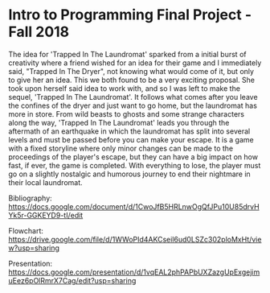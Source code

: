 # Intro to Programming Final Project - Fall 2018

  The idea for 'Trapped In The Laundromat' sparked from a initial burst of creativity where a friend wished for an idea for their game and I immediately said, "Trapped In The Dryer", not knowing what would come of it, but only to give her an idea. This we both found to be a very exciting proposal. She took upon herself said idea to work with, and so I was left to make the sequel, 'Trapped In The Laundromat'. It follows what comes after you leave the confines of the dryer and just want to go home, but the laundromat has more in store. From wild beasts to ghosts and some strange characters along the way, 'Trapped In The Laundromat' leads you through the aftermath of an earthquake in which the laundromat has split into several levels and must be passed before you can make your escape. It is a game with a fixed storyline where only minor changes can be made to the proceedings of the player's escape, but they can have a big impact on how fast, if ever, the game is completed. With everything to lose, the player must go on a slightly nostalgic and humorous journey to end their nightmare in their local laundromat. 
  
Bibliography:
https://docs.google.com/document/d/1CwoJfB5HRLnwOgQfJPu10U85drvHYk5r-GGKEYD9-tI/edit 
  
Flowchart:
https://drive.google.com/file/d/1WWoPId4AKCseil6ud0LSZc302ploMxHt/view?usp=sharing
  
Presentation:
https://docs.google.com/presentation/d/1vqEAL2phPAPbUXZazgUpExgejimuEez6pOlRmrX7Cag/edit?usp=sharing
